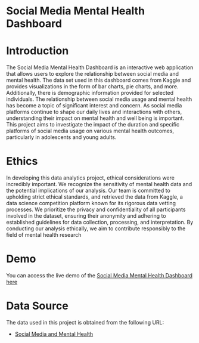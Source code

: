 # Social Media Mental Health Dashboard

# Introduction

The Social Media Mental Health Dashboard is an interactive web application that allows users to explore the relationship between social media and mental health. The data set used in this dashboard comes from Kaggle and provides visualizations in the form of bar charts, pie charts, and more. Additionally, there is demographic information provided for selected individuals. The relationship between social media usage and mental health has become a topic of significant interest and concern. As social media platforms continue to shape our daily lives and interactions with others, understanding their impact on mental health and well being is important. This project aims to investigate the impact of the duration and specific platforms of social media usage on various mental health outcomes, particularly in adolescents and young adults. 

# Ethics
In developing this data analytics project, ethical considerations were incredibly important. We recognize the sensitivity of mental health data and the potential implications of our analysis. Our team is committed to upholding strict ethical standards, and retrieved the data from Kaggle, a data science competition platform known for its rigorous data vetting processes. We prioritize the privacy and confidentiality of all participants involved in the dataset, ensuring their anonymity and adhering to established guidelines for data collection, processing, and interpretation. By conducting our analysis ethically, we aim to contribute responsibly to the field of mental health research

# Demo
You can access the live demo of the [Social Media Mental Health Dashboard here](file:///Users/mariajosedupont/Desktop/social-media-mental-health-project/Templates/smmh.html)

# Data Source
The data used in this project is obtained from the following URL:

* [Social Media and Mental Health](https://www.kaggle.com/datasets/souvikahmed071/social-media-and-mental-health?resource=download)
